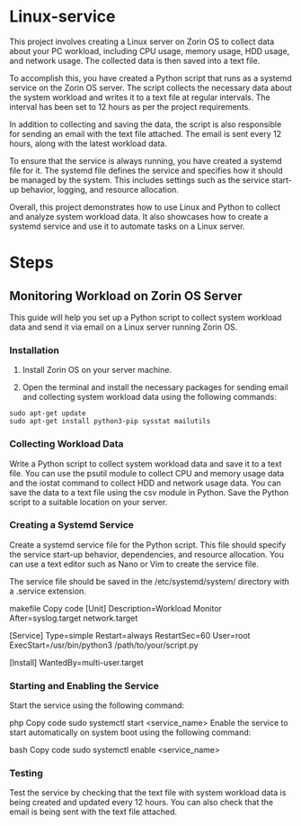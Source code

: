 # Linux-service

This project involves creating a Linux server on Zorin OS to collect data about your PC workload, including CPU usage, memory usage, HDD usage, and network usage. The collected data is then saved into a text file.

To accomplish this, you have created a Python script that runs as a systemd service on the Zorin OS server. The script collects the necessary data about the system workload and writes it to a text file at regular intervals. The interval has been set to 12 hours as per the project requirements.

In addition to collecting and saving the data, the script is also responsible for sending an email with the text file attached. The email is sent every 12 hours, along with the latest workload data.

To ensure that the service is always running, you have created a systemd file for it. The systemd file defines the service and specifies how it should be managed by the system. This includes settings such as the service start-up behavior, logging, and resource allocation.

Overall, this project demonstrates how to use Linux and Python to collect and analyze system workload data. It also showcases how to create a systemd service and use it to automate tasks on a Linux server.

# Steps
## Monitoring Workload on Zorin OS Server

This guide will help you set up a Python script to collect system workload data and send it via email on a Linux server running Zorin OS.

### Installation

1. Install Zorin OS on your server machine.

2. Open the terminal and install the necessary packages for sending email and collecting system workload data using the following commands:

```
sudo apt-get update
sudo apt-get install python3-pip sysstat mailutils

```

### Collecting Workload Data
Write a Python script to collect system workload data and save it to a text file. You can use the psutil module to collect CPU and memory usage data and the iostat command to collect HDD and network usage data. You can save the data to a text file using the csv module in Python.
Save the Python script to a suitable location on your server.

### Creating a Systemd Service
Create a systemd service file for the Python script. This file should specify the service start-up behavior, dependencies, and resource allocation. You can use a text editor such as Nano or Vim to create the service file.

The service file should be saved in the /etc/systemd/system/ directory with a .service extension.

makefile
Copy code
[Unit]
Description=Workload Monitor
After=syslog.target network.target

[Service]
Type=simple
Restart=always
RestartSec=60
User=root
ExecStart=/usr/bin/python3 /path/to/your/script.py

[Install]
WantedBy=multi-user.target

### Starting and Enabling the Service
Start the service using the following command:

php
Copy code
sudo systemctl start <service_name>
Enable the service to start automatically on system boot using the following command:

bash
Copy code
sudo systemctl enable <service_name>

### Testing
Test the service by checking that the text file with system workload data is being created and updated every 12 hours.
You can also check that the email is being sent with the text file attached.

